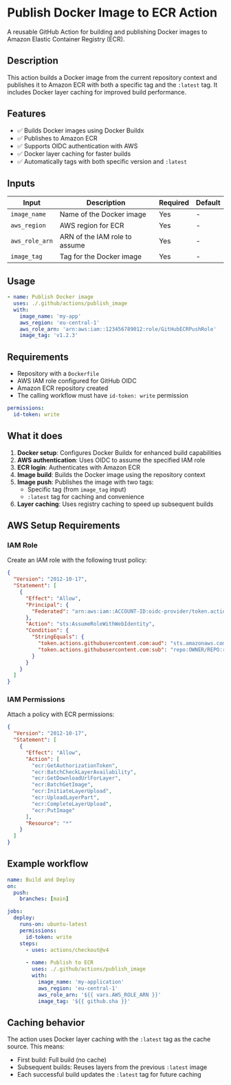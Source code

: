 # Publish Docker Image to ECR Action

A reusable GitHub Action for building and publishing Docker images to Amazon Elastic Container Registry (ECR).

## Description

This action builds a Docker image from the current repository context and publishes it to Amazon ECR with both a specific tag and the `:latest` tag. It includes Docker layer caching for improved build performance.

## Features

- ✅ Builds Docker images using Docker Buildx
- ✅ Publishes to Amazon ECR
- ✅ Supports OIDC authentication with AWS
- ✅ Docker layer caching for faster builds
- ✅ Automatically tags with both specific version and `:latest`

## Inputs

| Input | Description | Required | Default |
|-------|-------------|----------|---------|
| `image_name` | Name of the Docker image | Yes | - |
| `aws_region` | AWS region for ECR | Yes | - |
| `aws_role_arn` | ARN of the IAM role to assume | Yes | - |
| `image_tag` | Tag for the Docker image | Yes | - |

## Usage

```yaml
- name: Publish Docker image
  uses: ./.github/actions/publish_image
  with:
    image_name: 'my-app'
    aws_region: 'eu-central-1'
    aws_role_arn: 'arn:aws:iam::123456789012:role/GitHubECRPushRole'
    image_tag: 'v1.2.3'
```

## Requirements

- Repository with a `Dockerfile`
- AWS IAM role configured for GitHub OIDC
- Amazon ECR repository created
- The calling workflow must have `id-token: write` permission

```yaml
permissions:
  id-token: write
```

## What it does

1. **Docker setup**: Configures Docker Buildx for enhanced build capabilities
2. **AWS authentication**: Uses OIDC to assume the specified IAM role
3. **ECR login**: Authenticates with Amazon ECR
4. **Image build**: Builds the Docker image using the repository context
5. **Image push**: Publishes the image with two tags:
   - Specific tag (from `image_tag` input)
   - `:latest` tag for caching and convenience
6. **Layer caching**: Uses registry caching to speed up subsequent builds

## AWS Setup Requirements

### IAM Role
Create an IAM role with the following trust policy:

```json
{
  "Version": "2012-10-17",
  "Statement": [
    {
      "Effect": "Allow",
      "Principal": {
        "Federated": "arn:aws:iam::ACCOUNT-ID:oidc-provider/token.actions.githubusercontent.com"
      },
      "Action": "sts:AssumeRoleWithWebIdentity",
      "Condition": {
        "StringEquals": {
          "token.actions.githubusercontent.com:aud": "sts.amazonaws.com",
          "token.actions.githubusercontent.com:sub": "repo:OWNER/REPO:ref:refs/heads/BRANCH"
        }
      }
    }
  ]
}
```

### IAM Permissions
Attach a policy with ECR permissions:

```json
{
  "Version": "2012-10-17",
  "Statement": [
    {
      "Effect": "Allow",
      "Action": [
        "ecr:GetAuthorizationToken",
        "ecr:BatchCheckLayerAvailability",
        "ecr:GetDownloadUrlForLayer",
        "ecr:BatchGetImage",
        "ecr:InitiateLayerUpload",
        "ecr:UploadLayerPart",
        "ecr:CompleteLayerUpload",
        "ecr:PutImage"
      ],
      "Resource": "*"
    }
  ]
}
```

## Example workflow

```yaml
name: Build and Deploy
on:
  push:
    branches: [main]

jobs:
  deploy:
    runs-on: ubuntu-latest
    permissions:
      id-token: write
    steps:
      - uses: actions/checkout@v4
      
      - name: Publish to ECR
        uses: ./.github/actions/publish_image
        with:
          image_name: 'my-application'
          aws_region: 'eu-central-1'
          aws_role_arn: '${{ vars.AWS_ROLE_ARN }}'
          image_tag: '${{ github.sha }}'
```

## Caching behavior

The action uses Docker layer caching with the `:latest` tag as the cache source. This means:
- First build: Full build (no cache)
- Subsequent builds: Reuses layers from the previous `:latest` image
- Each successful build updates the `:latest` tag for future caching
